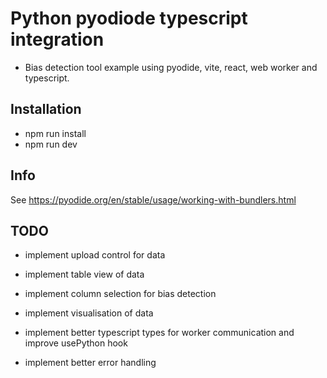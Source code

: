 # Python pyodiode typescript integration

- Bias detection tool example using pyodide, vite, react, web worker and typescript.

## Installation

- npm run install
- npm run dev

## Info

See https://pyodide.org/en/stable/usage/working-with-bundlers.html

## TODO

- implement upload control for data
- implement table view of data
- implement column selection for bias detection
- implement visualisation of data
  
- implement better typescript types for worker communication and improve usePython hook
- implement better error handling
